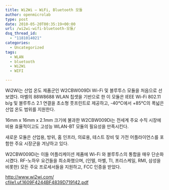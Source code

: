 ```yaml
---
title: Wi2Wi – WiFi, Bluetooth 모듈
author: openmicrolab
type: post
date: 2010-05-20T00:35:19+00:00
url: /wi2wi-wifi-bluetooth-모듈/
dsq_thread_id:
  - "1181014021"
categories:
  - Uncategorized
tags:
  - WLAN
  - bluetooth
  - Wi2Wi
  - WIFI

---
```

Wi2Wi는 산업 온도 제품군인 W2CBW009Di Wi-Fi 및 블루투스 모듈을 처음으로 선보였다. 마벨의 88W8688 WLAN 칩셋을 기반으로 한 이 모듈은 IEEE Wi-Fi 802.11 b/g 및 블루투스 2.1 연결을 초소형 풋프린트로 제공하고, -40°C에서 +85°C의 폭넓은 산업 온도 범위를 지원한다.

16mm x 16mm x 2.1mm 크기에 불과한 W2CBW009Di는 전세계 주요 수직 시장에 비용 효율적이고도 고성능 WLAN-BT 모듈의 필요성을 만족시킨다.

새로운 모듈은 산업용, 방위, 홈 인프라, 의료용, 테스트 장비 및 가전 어플라이언스를 포함한 주요 시장군을 겨냥하고 있다.

W2CBW009Di는 이들 어플리케이션 제품에 Wi-Fi 와 블루투스의 통합을 매우 단순화시켰다. RF-노하우 요건들을 최소화했으며, (인텔, 마벨, TI, 프리스케일, RMI, 삼성을 비롯한) 모든 주요 프로세서들을 지원하고, FCC 인증을 받았다. 

http://www.wi2wi.com/  
<a href="/images/1/cfile1.uf.1609F4244BF4839D719142.pdf" class="aligncenter" filename="W2CBW009Di_PI_rev1.0.pdf"  filemime="application/pdf" /> cfile1.uf.1609F4244BF4839D719142.pdf</a>